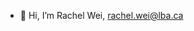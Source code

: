 - 👋 Hi, I’m Rachel Wei, rachel.wei@lba.ca

<!---
sfwei/sfwei is a ✨ special ✨ repository because its `README.md` (this file) appears on your GitHub profile.
You can click the Preview link to take a look at your changes.
--->
